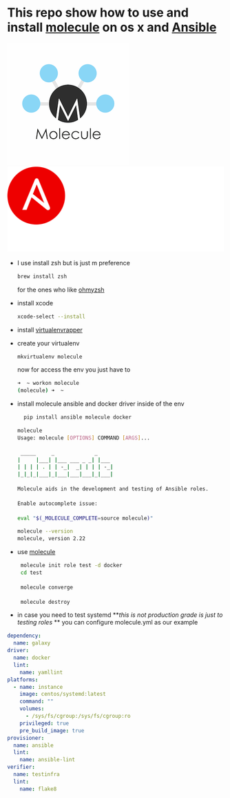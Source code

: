 

# This repo show how to use and install [molecule](https://molecule.readthedocs.io/en/stable/index.html) on os x and [Ansible](https://www.ansible.com/) 

![alt text](./molecule.png "molecule") ![alt text](./Logo-Red_Hat-Ansible-A-Reverse-SVG.svg "ansible") 

- I use install zsh but is just m preference
  ```bash
  brew install zsh
  ``` 
  for the ones who like [ohmyzsh](https://github.com/ohmyzsh/ohmyzsh)

- install xcode
  ```bash
  xcode-select --install
  ```
- install [virtualenvrapper](https://swapps.com/blog/how-to-configure-virtualenvwrapper-with-python3-in-osx-mojave/) 
  
- create your virtualenv
  ```bash
  mkvirtualenv molecule
  ``` 
  now for access the env you just have to 
  ```bash
  ➜  ~ workon molecule
  (molecule) ➜  ~
  ```
- install molecule ansible and docker driver inside of the env 
  ```bash
    pip install ansible molecule docker 
  ```
  ```bash
  molecule                                                                                                                      
  Usage: molecule [OPTIONS] COMMAND [ARGS]...

   _____     _             _
  |     |___| |___ ___ _ _| |___
  | | | | . | | -_|  _| | | | -_|
  |_|_|_|___|_|___|___|___|_|___|

  Molecule aids in the development and testing of Ansible roles.

  Enable autocomplete issue:

  eval "$(_MOLECULE_COMPLETE=source molecule)"
  
  ```
  ```bash
  molecule --version 
  molecule, version 2.22
  ```
- use [molecule](https://www.jeffgeerling.com/blog/2018/testing-your-ansible-roles-molecule)
  
  ```bash
   molecule init role test -d docker
   cd test

   molecule converge
    
   molecule destroy
  ```
- in case you need to test systemd **_this is not production grade is just to testing roles_ ** you can configure molecule.yml as our example 

```yaml
dependency:
  name: galaxy
driver:
  name: docker
  lint:
    name: yamllint
platforms:
  - name: instance
    image: centos/systemd:latest
    command: ""
    volumes:
      - /sys/fs/cgroup:/sys/fs/cgroup:ro
    privileged: true
    pre_build_image: true
provisioner:
  name: ansible
  lint:
    name: ansible-lint
verifier:
  name: testinfra
  lint:
    name: flake8
```
